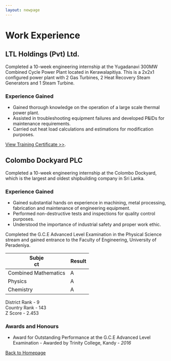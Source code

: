 ```yaml
---
layout: newpage
---
```


# Work Experience

## LTL Holdings (Pvt) Ltd.

Completed a 10-week engineering internship at the Yugadanavi 300MW Combined Cycle Power Plant located in Kerawalapitiya. This is a 2x2x1 configured power plant with 2 Gas Turbines, 2 Heat Recovery Steam Generators and 1 Steam Turbine.  

### Experience Gained

*   Gained thorough knowledge on the operation of a large scale thermal power plant.
*   Assisted in troubleshooting equipment failures and developed P&IDs for maintenance requirements.
*   Carried out heat load calculations and estimations for modification purposes.

[View Training Certificate >>](./docs/Dockyard_Certificate.pdf).

## Colombo Dockyard PLC

Completed a 10-week engineering internship at the Colombo Dockyard, which is the largest and oldest shipbuilding company in Sri Lanka.

### Experience Gained

*   Gained substantial hands on experience in machining, metal processing, fabrication and maintenance of engineering equipment.
*   Performed non-destructive tests and inspections for quality control purposes.
*   Understood the importance of industrial safety and proper work ethic.

Completed the G.C.E Advanced Level Examination in the Physical Science stream and gained entrance to the Faculty of Engineering, University of Peradeniya.

| <span style="display: inline-block; width:50px">Subject</span>  | <span style="display: inline-block; width:50px">Result</span>  |
| --- | --- |
| Combined Mathematics  | A  |
| Physics  | A |
| Chemistry  | A |

District Rank - 9 <br/>
Country Rank - 143  <br/>
Z Score - 2.453  <br/>

### Awards and Honours

*   Award for Outstanding Performance at the G.C.E Advanced Level Examination	- Awarded by Trinity College, Kandy - _2016_




[Back to Homepage](./)
